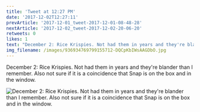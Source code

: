 ```yaml
---
title: 'Tweet at 12:27 PM'
date: '2017-12-02T12:27:11'
prevArticle: '2017-12-01_tweet-2017-12-01-08-48-28'
nextArticle: '2017-12-02_tweet-2017-12-02-20-06-20'
retweets: 0
likes: 1
text: "December 2: Rice Krispies. Not had them in years and they're blander than I remember. Also not sure if it is a coincidence that Snap is on the box and in the window."
img_filename: /images/936934769799155712-DQCpKbIWsAAGDbO.jpg
---
```

December 2: Rice Krispies. Not had them in years and they're blander than I remember. Also not sure if it is a coincidence that Snap is on the box and in the window.

![December 2: Rice Krispies. Not had them in years and they're blander than I remember. Also not sure if it is a coincidence that Snap is on the box and in the window.](/images/936934769799155712-DQCpKbIWsAAGDbO.jpg "December 2: Rice Krispies. Not had them in years and they're blander than I remember. Also not sure if it is a coincidence that Snap is on the box and in the window.")